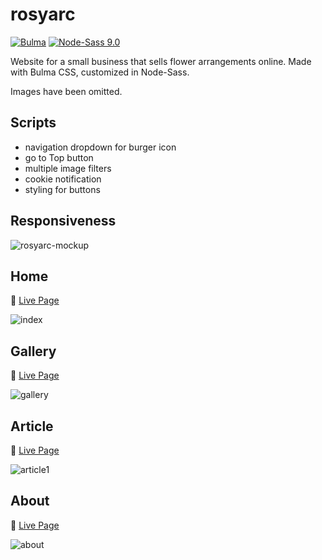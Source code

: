 # rosyarc

[![Bulma](https://img.shields.io/badge/Bulma-0.9.4-00d1b2?logo=data:image/png;base64,iVBORw0KGgoAAAANSUhEUgAAABAAAAAQCAMAAAAoLQ9TAAAA+VBMVEUAAAD///////////////////////////////////////////////////////////////////////////+pJyiSAAAAD3RSTlMAMsD7eNQ98d/yw7VWPyk8gduyV3qPfMvHjWeYCsAAABCSURBVBhXYxhDoSgAAzg8d0NFA4AQFCA4AC4IC4jQ0NC5k5i5E5w5zr5////QBFyCgAAACV0RVh0ZGF0ZTpjcmVhdGUAMjAyMi0wNi0wOVQxMjoxNjo1MSswMDowMDqrY+sAAAAldEVYdGRhdGU6bW9kaWZ5ADIwMjItMDYtMDlUMTI6MTY6NTErMDA6MDBj5EwAAAAASUVORK5CYII=)](https://bulma.io) [![Node-Sass 9.0](https://img.shields.io/badge/Node--Sass-9.0-%23c6538c.svg)](https://www.npmjs.com/package/node-sass)


Website for a small business that sells flower arrangements online. Made with Bulma CSS, customized in Node-Sass.

Images have been omitted.

## Scripts

- navigation dropdown for burger icon
- go to Top button
- multiple image filters
- cookie notification
- styling for buttons

## Responsiveness  

![rosyarc-mockup](https://github.com/not-josue/rosyarc/assets/129870578/249e0038-b101-447b-86f8-4bd853ff8001)

## Home 
🚀 [Live Page](https://www.rosyarc.com/)

![index](https://github.com/not-josue/rosyarc/assets/129870578/a9a597d2-3ef2-44e0-ad6d-b623cbec318a)

## Gallery 
🚀 [Live Page](https://www.rosyarc.com/gallery.html)

![gallery](https://github.com/not-josue/rosyarc/assets/129870578/c4ff8047-79dc-4d12-847f-6ffe8fba4d69)

## Article 
🚀 [Live Page](https://www.rosyarc.com/diy-cemetery-bouquet.html)

![article1](https://github.com/not-josue/rosyarc/assets/129870578/3ba138d2-8ba7-4a68-a78d-0f29febfb1fe)

## About 
🚀 [Live Page](https://www.rosyarc.com/about.html)

![about](https://github.com/not-josue/rosyarc/assets/129870578/867fe586-689c-4657-b8e1-74e7703990f6)
